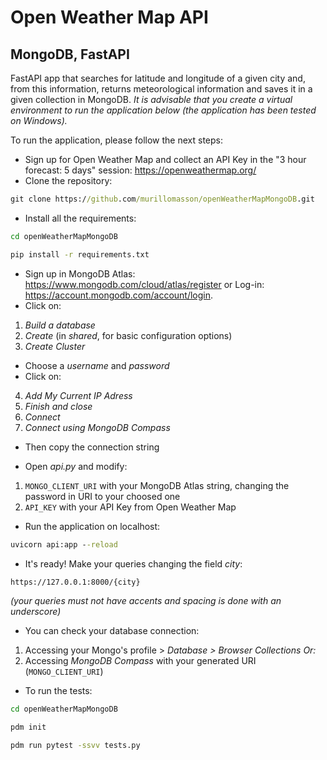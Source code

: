 # Open Weather Map API 
## MongoDB, FastAPI
FastAPI app that searches for latitude and longitude of a given city and, from this information, returns meteorological information and saves it in a given collection in MongoDB.
_It is advisable that you create a virtual environment to run the application below (the application has been tested on Windows)._

To run the application, please follow the next steps:

- Sign up for Open Weather Map and collect an API Key in the "3 hour forecast: 5 days" session: https://openweathermap.org/
- Clone the repository: 
```cmd
git clone https://github.com/murillomasson/openWeatherMapMongoDB.git
```

- Install all the requirements:
```cmd
cd openWeatherMapMongoDB
```
```cmd
pip install -r requirements.txt
```

- Sign up in MongoDB Atlas: https://www.mongodb.com/cloud/atlas/register or Log-in: https://account.mongodb.com/account/login.
- Click on:
1. _Build a database_
2. _Create_ (in _shared_, for basic configuration options)
3. _Create Cluster_
- Choose a _username_ and _password_
- Click on: 
4. _Add My Current IP Adress_
5. _Finish and close_
6. _Connect_
7. _Connect using MongoDB Compass_
- Then copy the connection string

- Open _api.py_ and modify:
1. `MONGO_CLIENT_URI` with your MongoDB Atlas string, changing the password in URI to your choosed one
2. `API_KEY` with your API Key from Open Weather Map

- Run the application on localhost:
```cmd
uvicorn api:app --reload
```

- It's ready! Make your queries changing the field _city_:
```cmd
https://127.0.0.1:8000/{city}
```
_(your queries must not have accents and spacing is done with an underscore)_

- You can check your database connection:
1. Accessing your Mongo's profile > _Database > Browser Collections_
_Or:_
2. Accessing _MongoDB Compass_ with your generated URI (`MONGO_CLIENT_URI`)

- To run the tests:
```cmd
cd openWeatherMapMongoDB
```
```cmd
pdm init
```
```cmd
pdm run pytest -ssvv tests.py
```
